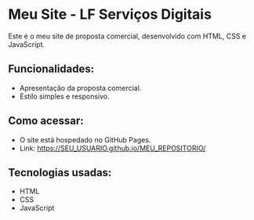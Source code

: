 # Meu Site - LF Serviços Digitais

Este é o meu site de proposta comercial, desenvolvido com HTML, CSS e JavaScript.

## Funcionalidades:
- Apresentação da proposta comercial.
- Estilo simples e responsivo.

## Como acessar:
- O site está hospedado no GitHub Pages.
- Link: https://SEU_USUARIO.github.io/MEU_REPOSITORIO/

## Tecnologias usadas:
- HTML
- CSS
- JavaScript

